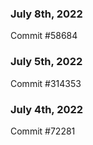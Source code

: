 ### July 8th, 2022

Commit #58684

### July 5th, 2022

Commit #314353


### July 4th, 2022

Commit #72281
